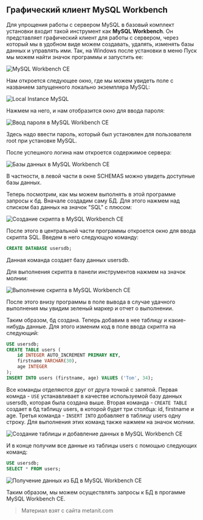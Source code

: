 ## Графический клиент MySQL Workbench

Для упрощения работы с сервером MySQL в базовый комплект установки входит такой инструмент как **MySQL Workbench**. Он представляет графический клиент для работы с сервером, через который мы в удобном виде можем создавать, удалять, изменять базы данных и управлять ими. Так, на Windows после установки в меню Пуск мы можем найти значок программы и запустить ее:

![MySQL Workbench CE](https://metanit.com/sql/mysql/pics/1.20.png)

Нам откроется следующее окно, где мы можем увидеть поле с названием запущенного локально экземпляра MySQL:

![Local Instance MySQL](https://metanit.com/sql/mysql/pics/1.21.png)

Нажмем на него, и нам отобразится окно для ввода пароля:

![Ввод пароля в MySQL Workbench CE](https://metanit.com/sql/mysql/pics/1.22.png)

Здесь надо ввести пароль, который был установлен для пользователя root при установке MySQL.

После успешного логина нам откроется содержимое сервера:

![Базы данных в MySQL Workbench CE](https://metanit.com/sql/mysql/pics/1.23.png)

В частности, в левой части в окне SCHEMAS можно увидеть доступные базы данных.

Теперь посмотрим, как мы можем выполнять в этой программе запросы к бд. Вначале создадим саму БД. Для этого нажмем над списком баз данных на значок "SQL" с плюсом:

![Создание скрипта в MySQL Workbench CE](https://metanit.com/sql/mysql/pics/1.25.png)

После этого в центральной части программы откроется окно для ввода скрипта SQL. Введем в него следующую команду:

```sql
CREATE DATABASE usersdb;
```

Данная команда создает базу данных usersdb.

Для выполнения скрипта в панели инструментов нажмем на значок молнии:

![Выполнение скрипта в MySQL Workbench CE](https://metanit.com/sql/mysql/pics/1.24.png)

После этого внизу программы в поле вывода в случае удачного выполнения мы увидим зеленый маркер и отчет о выполнении.

Таким образом, бд создана. Теперь добавим в нее таблицу и какие-нибудь данные. Для этого изменим код в поле ввода скрипта на следующий:

```sql
USE usersdb;
CREATE TABLE users (
    id INTEGER AUTO_INCREMENT PRIMARY KEY, 
    firstname VARCHAR(30), 
    age INTEGER
);
INSERT INTO users (firstname, age) VALUES ('Tom', 34);
```

Все команды отделяются друг от друга точкой с запятой. Первая комнда - `USE` устанавливает в качестве используемой базу данных usersdb, которая была создана выше. Вторая команда - `CREATE TABLE` создает в бд таблицу users, в которой будет три столбца: id, firstname и age. Третья команда - `INSERT INTO` добавляет в таблицу users одну строку. Для выполнения этих команд также нажмем на значок молнии.

![Создание таблицы и добавление данных в MySQL Workbench CE](https://metanit.com/sql/mysql/pics/1.26.png)

И в конце получим все данные из таблицы users с помощью следующих команд:

```sql
USE usersdb;
SELECT * FROM users;
```

![Получение данных из БД в MySQL Workbench CE](https://metanit.com/sql/mysql/pics/1.27.png)

Таким образом, мы можем осуществлять запросы к БД в прогамме MySQL Workbench CE.


> Материал взят с сайта metanit.com